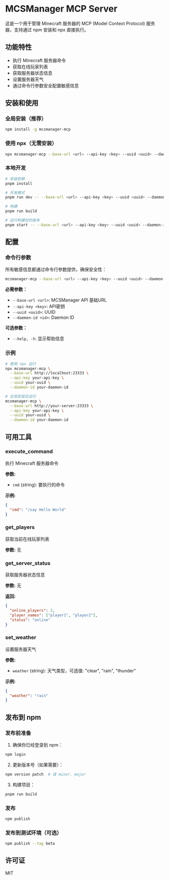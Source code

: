 # MCSManager MCP Server

这是一个用于管理 Minecraft 服务器的 MCP (Model Context Protocol) 服务器，支持通过 npm 安装和 npx 直接执行。

## 功能特性

- 执行 Minecraft 服务器命令
- 获取在线玩家列表
- 获取服务器状态信息
- 设置服务器天气
- 通过命令行参数安全配置敏感信息

## 安装和使用

### 全局安装（推荐）

```bash
npm install -g mcsmanager-mcp
```

### 使用 npx（无需安装）

```bash
npx mcsmanager-mcp --base-url <url> --api-key <key> --uuid <uuid> --daemon-id <id>
```

### 本地开发

```bash
# 安装依赖
pnpm install

# 开发模式
pnpm run dev -- --base-url <url> --api-key <key> --uuid <uuid> --daemon-id <id>

# 构建
pnpm run build

# 运行构建后的版本
pnpm start -- --base-url <url> --api-key <key> --uuid <uuid> --daemon-id <id>
```

## 配置

### 命令行参数

所有敏感信息都通过命令行参数提供，确保安全性：

```bash
mcsmanager-mcp --base-url <url> --api-key <key> --uuid <uuid> --daemon-id <id>
```

**必需参数：**
- `--base-url <url>`: MCSManager API 基础URL
- `--api-key <key>`: API密钥
- `--uuid <uuid>`: UUID
- `--daemon-id <id>`: Daemon ID

**可选参数：**
- `--help, -h`: 显示帮助信息

### 示例

```bash
# 使用 npx 运行
npx mcsmanager-mcp \
  --base-url http://localhost:23333 \
  --api-key your-api-key \
  --uuid your-uuid \
  --daemon-id your-daemon-id

# 全局安装后运行
mcsmanager-mcp \
  --base-url http://your-server:23333 \
  --api-key your-api-key \
  --uuid your-uuid \
  --daemon-id your-daemon-id
```

## 可用工具

### execute_command
执行 Minecraft 服务器命令

**参数:**
- `cmd` (string): 要执行的命令

**示例:**
```json
{
  "cmd": "/say Hello World"
}
```

### get_players
获取当前在线玩家列表

**参数:** 无

### get_server_status
获取服务器状态信息

**参数:** 无

**返回:**
```json
{
  "online_players": 2,
  "player_names": ["player1", "player2"],
  "status": "online"
}
```

### set_weather
设置服务器天气

**参数:**
- `weather` (string): 天气类型，可选值: "clear", "rain", "thunder"

**示例:**
```json
{
  "weather": "rain"
}
```

## 发布到 npm

### 发布前准备

1. 确保你已经登录到 npm：
```bash
npm login
```

2. 更新版本号（如果需要）：
```bash
npm version patch  # 或 minor, major
```

3. 构建项目：
```bash
pnpm run build
```

### 发布

```bash
npm publish
```

### 发布到测试环境（可选）

```bash
npm publish --tag beta
```

## 许可证

MIT

